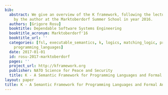 ```yaml
---
bib:
  abstract: We give an overview of the K framework, following the lecture notes presented
    by the author at the Marktoberdorf Summer School in year 2016.
  authors: [Grigore Rosu]
  booktitle: Dependable Software Systems Engineering
  booktitle_acronym: Marktoberdorf'16
  booktitle_url: ''
  categories: [fsl, executable_semantics, k, logics, matching_logic, program_verification,
    programming_languages]
  date: 2017-01-01
  id: rosu-2017-marktoberdorf
  pages: ''
  project_url: http://kframework.org
  publisher: NATO Science for Peace and Security
  title: K - A Semantic Framework for Programming Languages and Formal Analysis Tools
layout: paper
title: K - A Semantic Framework for Programming Languages and Formal Analysis Tools
---
```

